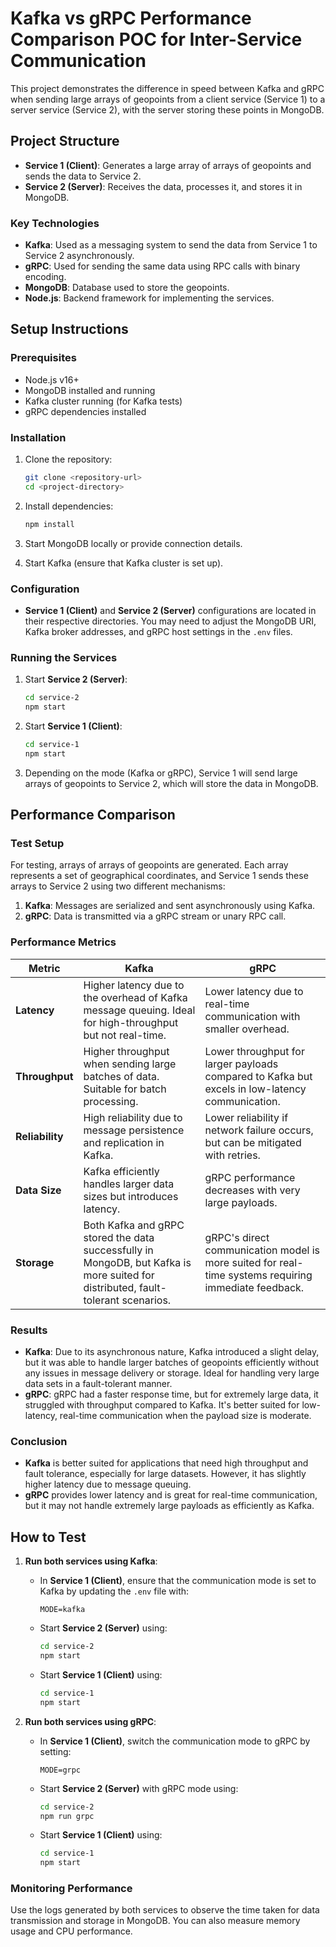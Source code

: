 # Kafka vs gRPC Performance Comparison POC for Inter-Service Communication

This project demonstrates the difference in speed between Kafka and gRPC when sending large arrays of geopoints from a client service (Service 1) to a server service (Service 2), with the server storing these points in MongoDB.

## Project Structure

- **Service 1 (Client)**: Generates a large array of arrays of geopoints and sends the data to Service 2.
- **Service 2 (Server)**: Receives the data, processes it, and stores it in MongoDB.

### Key Technologies

- **Kafka**: Used as a messaging system to send the data from Service 1 to Service 2 asynchronously.
- **gRPC**: Used for sending the same data using RPC calls with binary encoding.
- **MongoDB**: Database used to store the geopoints.
- **Node.js**: Backend framework for implementing the services.

## Setup Instructions

### Prerequisites

- Node.js v16+
- MongoDB installed and running
- Kafka cluster running (for Kafka tests)
- gRPC dependencies installed

### Installation

1. Clone the repository:

   ```bash
   git clone <repository-url>
   cd <project-directory>
   ```

2. Install dependencies:

   ```bash
   npm install
   ```

3. Start MongoDB locally or provide connection details.

4. Start Kafka (ensure that Kafka cluster is set up).

### Configuration

- **Service 1 (Client)** and **Service 2 (Server)** configurations are located in their respective directories. You may need to adjust the MongoDB URI, Kafka broker addresses, and gRPC host settings in the `.env` files.

### Running the Services

1. Start **Service 2 (Server)**:

   ```bash
   cd service-2
   npm start
   ```

2. Start **Service 1 (Client)**:

   ```bash
   cd service-1
   npm start
   ```

3. Depending on the mode (Kafka or gRPC), Service 1 will send large arrays of geopoints to Service 2, which will store the data in MongoDB.

## Performance Comparison

### Test Setup

For testing, arrays of arrays of geopoints are generated. Each array represents a set of geographical coordinates, and Service 1 sends these arrays to Service 2 using two different mechanisms:

1. **Kafka**: Messages are serialized and sent asynchronously using Kafka.
2. **gRPC**: Data is transmitted via a gRPC stream or unary RPC call.

### Performance Metrics

| Metric          | Kafka                     | gRPC                       |
|-----------------|---------------------------|----------------------------|
| **Latency**     | Higher latency due to the overhead of Kafka message queuing. Ideal for high-throughput but not real-time. | Lower latency due to real-time communication with smaller overhead.|
| **Throughput**  | Higher throughput when sending large batches of data. Suitable for batch processing. | Lower throughput for larger payloads compared to Kafka but excels in low-latency communication. |
| **Reliability** | High reliability due to message persistence and replication in Kafka. | Lower reliability if network failure occurs, but can be mitigated with retries. |
| **Data Size**   | Kafka efficiently handles larger data sizes but introduces latency. | gRPC performance decreases with very large payloads. |
| **Storage**     | Both Kafka and gRPC stored the data successfully in MongoDB, but Kafka is more suited for distributed, fault-tolerant scenarios. | gRPC's direct communication model is more suited for real-time systems requiring immediate feedback. |

### Results

- **Kafka**: Due to its asynchronous nature, Kafka introduced a slight delay, but it was able to handle larger batches of geopoints efficiently without any issues in message delivery or storage. Ideal for handling very large data sets in a fault-tolerant manner.
- **gRPC**: gRPC had a faster response time, but for extremely large data, it struggled with throughput compared to Kafka. It's better suited for low-latency, real-time communication when the payload size is moderate.

### Conclusion

- **Kafka** is better suited for applications that need high throughput and fault tolerance, especially for large datasets. However, it has slightly higher latency due to message queuing.
- **gRPC** provides lower latency and is great for real-time communication, but it may not handle extremely large payloads as efficiently as Kafka.

## How to Test

1. **Run both services using Kafka**:

   - In **Service 1 (Client)**, ensure that the communication mode is set to Kafka by updating the `.env` file with:
     ```
     MODE=kafka
     ```
   - Start **Service 2 (Server)** using:
     ```bash
     cd service-2
     npm start
     ```

   - Start **Service 1 (Client)** using:
     ```bash
     cd service-1
     npm start
     ```

2. **Run both services using gRPC**:

   - In **Service 1 (Client)**, switch the communication mode to gRPC by setting:
     ```
     MODE=grpc
     ```
   - Start **Service 2 (Server)** with gRPC mode using:
     ```bash
     cd service-2
     npm run grpc
     ```

   - Start **Service 1 (Client)** using:
     ```bash
     cd service-1
     npm start
     ```

### Monitoring Performance

Use the logs generated by both services to observe the time taken for data transmission and storage in MongoDB. You can also measure memory usage and CPU performance.
